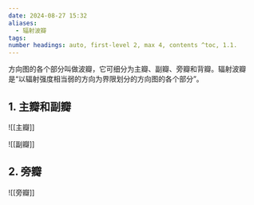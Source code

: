 ```yaml
---
date: 2024-08-27 15:32
aliases:
  - 辐射波瓣
tags: 
number headings: auto, first-level 2, max 4, contents ^toc, 1.1.
---
```

方向图的各个部分叫做波瓣，它可细分为主瓣、副瓣、旁瓣和背瓣。辐射波瓣是“以辐射强度相当弱的方向为界限划分的方向图的各个部分”。

## 1. 主瓣和副瓣

![[主瓣]]

![[副瓣]]

## 2. 旁瓣

![[旁瓣]]
